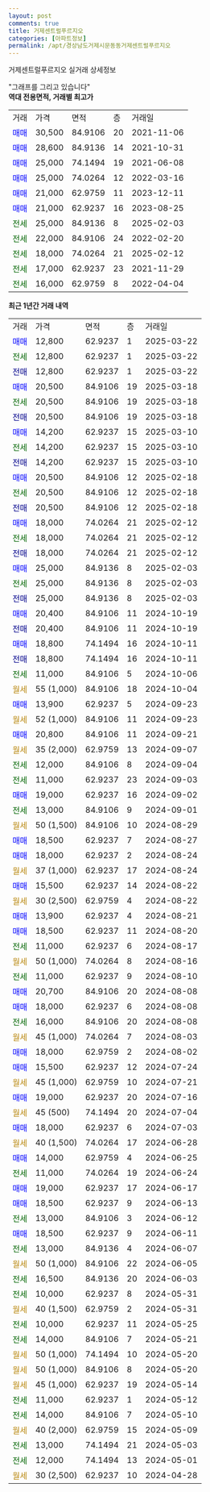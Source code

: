 ```yaml
---
layout: post
comments: true
title: 거제센트럴푸르지오
categories: [아파트정보]
permalink: /apt/경상남도거제시문동동거제센트럴푸르지오
---
```


거제센트럴푸르지오 실거래 상세정보

<script type="text/javascript">
  google.charts.load('current', {'packages':['line', 'corechart']});
  google.charts.setOnLoadCallback(drawChart);

  function drawChart() {
    var data = new google.visualization.DataTable();
    data.addColumn('date', '거래일');
    data.addColumn('number', "매매");
    data.addColumn('number', "전세");
    data.addColumn('number', "전매");

    data.addRows([[new Date(Date.parse("2025-03-22")), 12800, null, null], [new Date(Date.parse("2025-03-22")), null, 12800, null], [new Date(Date.parse("2025-03-22")), null, null, 12800], [new Date(Date.parse("2025-03-18")), 20500, null, null], [new Date(Date.parse("2025-03-18")), null, 20500, null], [new Date(Date.parse("2025-03-18")), null, null, 20500], [new Date(Date.parse("2025-03-10")), 14200, null, null], [new Date(Date.parse("2025-03-10")), null, 14200, null], [new Date(Date.parse("2025-03-10")), null, null, 14200], [new Date(Date.parse("2025-02-18")), 20500, null, null], [new Date(Date.parse("2025-02-18")), null, 20500, null], [new Date(Date.parse("2025-02-18")), null, null, 20500], [new Date(Date.parse("2025-02-12")), 18000, null, null], [new Date(Date.parse("2025-02-12")), null, 18000, null], [new Date(Date.parse("2025-02-12")), null, null, 18000], [new Date(Date.parse("2025-02-03")), 25000, null, null], [new Date(Date.parse("2025-02-03")), null, 25000, null], [new Date(Date.parse("2025-02-03")), null, null, 25000], [new Date(Date.parse("2024-10-19")), 20400, null, null], [new Date(Date.parse("2024-10-19")), null, null, 20400], [new Date(Date.parse("2024-10-11")), 18800, null, null], [new Date(Date.parse("2024-10-11")), null, null, 18800], [new Date(Date.parse("2024-10-06")), null, 11000, null], [new Date(Date.parse("2024-10-04")), null, null, null], [new Date(Date.parse("2024-09-23")), 13900, null, null], [new Date(Date.parse("2024-09-23")), null, null, null], [new Date(Date.parse("2024-09-21")), 20800, null, null], [new Date(Date.parse("2024-09-07")), null, null, null], [new Date(Date.parse("2024-09-04")), null, 12000, null], [new Date(Date.parse("2024-09-03")), null, 11000, null], [new Date(Date.parse("2024-09-02")), 19000, null, null], [new Date(Date.parse("2024-09-01")), null, 13000, null], [new Date(Date.parse("2024-08-29")), null, null, null], [new Date(Date.parse("2024-08-27")), 18500, null, null], [new Date(Date.parse("2024-08-24")), 18000, null, null], [new Date(Date.parse("2024-08-24")), null, null, null], [new Date(Date.parse("2024-08-22")), 15500, null, null], [new Date(Date.parse("2024-08-22")), null, null, null], [new Date(Date.parse("2024-08-21")), 13900, null, null], [new Date(Date.parse("2024-08-20")), 18500, null, null], [new Date(Date.parse("2024-08-17")), null, 11000, null], [new Date(Date.parse("2024-08-16")), null, null, null], [new Date(Date.parse("2024-08-10")), null, 11000, null], [new Date(Date.parse("2024-08-08")), 20700, null, null], [new Date(Date.parse("2024-08-08")), 18000, null, null], [new Date(Date.parse("2024-08-08")), null, 16000, null], [new Date(Date.parse("2024-08-03")), null, null, null], [new Date(Date.parse("2024-08-02")), 18000, null, null], [new Date(Date.parse("2024-07-24")), 15500, null, null], [new Date(Date.parse("2024-07-21")), null, null, null], [new Date(Date.parse("2024-07-16")), 19000, null, null], [new Date(Date.parse("2024-07-04")), null, null, null], [new Date(Date.parse("2024-07-03")), 18000, null, null], [new Date(Date.parse("2024-06-28")), null, null, null], [new Date(Date.parse("2024-06-25")), 14000, null, null], [new Date(Date.parse("2024-06-24")), null, 11000, null], [new Date(Date.parse("2024-06-17")), 19000, null, null], [new Date(Date.parse("2024-06-13")), 18500, null, null], [new Date(Date.parse("2024-06-12")), null, 13000, null], [new Date(Date.parse("2024-06-11")), 18500, null, null], [new Date(Date.parse("2024-06-07")), null, 13000, null], [new Date(Date.parse("2024-06-05")), null, null, null], [new Date(Date.parse("2024-06-03")), null, 16500, null], [new Date(Date.parse("2024-05-31")), null, 10000, null], [new Date(Date.parse("2024-05-31")), null, null, null], [new Date(Date.parse("2024-05-25")), null, 10000, null], [new Date(Date.parse("2024-05-21")), null, 14000, null], [new Date(Date.parse("2024-05-20")), null, null, null], [new Date(Date.parse("2024-05-20")), null, null, null], [new Date(Date.parse("2024-05-14")), null, null, null], [new Date(Date.parse("2024-05-12")), null, 11000, null], [new Date(Date.parse("2024-05-10")), null, 14000, null], [new Date(Date.parse("2024-05-09")), null, null, null], [new Date(Date.parse("2024-05-03")), null, 13000, null], [new Date(Date.parse("2024-05-01")), null, 12000, null], [new Date(Date.parse("2024-04-28")), null, null, null]]);

    var options = {
      hAxis: {
        format: 'yyyy/MM/dd'
      },    
      lineWidth: 0,
      pointsVisible: true,    
      title: '최근 1년간 유형별 실거래가 분포',
      legend: { position: 'bottom' }
    };

    var formatter = new google.visualization.NumberFormat({pattern:'###,###'} );
    formatter.format(data, 1);
    formatter.format(data, 2);
    
    setTimeout(function() {
        var chart = new google.visualization.LineChart(document.getElementById('columnchart_material'));
        chart.draw(data, (options));
        document.getElementById('loading').style.display = 'none';
    }, 200);
  }
</script>


<div id="loading" style="z-index:20; display: block; margin-left: 0px">"그래프를 그리고 있습니다"</div>
<div id="columnchart_material" style="width: 95%; margin-left: 0px; display: block"></div>
<!-- contents start -->
<b>역대 전용면적, 거래별 최고가</b>
<table class="sortable">
    <tr>
      <td>거래</td>
      <td>가격</td>
      <td>면적</td>
      <td>층</td>
      <td>거래일</td>
    </tr>
        <tr>
          <td><a style="color: blue">매매</a></td>
          <td>30,500</td>
          <td>84.9106</td>
          <td>20</td>
          <td>2021-11-06</td>
        </tr>            <tr>
          <td><a style="color: blue">매매</a></td>
          <td>28,600</td>
          <td>84.9136</td>
          <td>14</td>
          <td>2021-10-31</td>
        </tr>            <tr>
          <td><a style="color: blue">매매</a></td>
          <td>25,000</td>
          <td>74.1494</td>
          <td>19</td>
          <td>2021-06-08</td>
        </tr>            <tr>
          <td><a style="color: blue">매매</a></td>
          <td>25,000</td>
          <td>74.0264</td>
          <td>12</td>
          <td>2022-03-16</td>
        </tr>            <tr>
          <td><a style="color: blue">매매</a></td>
          <td>21,000</td>
          <td>62.9759</td>
          <td>11</td>
          <td>2023-12-11</td>
        </tr>            <tr>
          <td><a style="color: blue">매매</a></td>
          <td>21,000</td>
          <td>62.9237</td>
          <td>16</td>
          <td>2023-08-25</td>
        </tr>        
        <tr>
              <td><a style="color: darkgreen">전세</a></td>
              <td>25,000</td>
              <td>84.9136</td>
              <td>8</td>
              <td>2025-02-03</td>
            </tr>            <tr>
              <td><a style="color: darkgreen">전세</a></td>
              <td>22,000</td>
              <td>84.9106</td>
              <td>24</td>
              <td>2022-02-20</td>
            </tr>            <tr>
              <td><a style="color: darkgreen">전세</a></td>
              <td>18,000</td>
              <td>74.0264</td>
              <td>21</td>
              <td>2025-02-12</td>
            </tr>            <tr>
              <td><a style="color: darkgreen">전세</a></td>
              <td>17,000</td>
              <td>62.9237</td>
              <td>23</td>
              <td>2021-11-29</td>
            </tr>            <tr>
              <td><a style="color: darkgreen">전세</a></td>
              <td>16,000</td>
              <td>62.9759</td>
              <td>8</td>
              <td>2022-04-04</td>
            </tr>        
    
</table>

<b>최근 1년간 거래 내역</b>

<table class="sortable">
    <tr>
      <td>거래</td>
      <td>가격</td>
      <td>면적</td>
      <td>층</td>
      <td>거래일</td>
    </tr>
    <tr>
      <td><a style="color: blue">매매</a></td>
      <td>12,800</td>
      <td>62.9237</td>
      <td>1</td>
      <td>2025-03-22</td>
    </tr>          <tr>
      <td><a style="color: darkgreen">전세</a></td>
      <td>12,800</td>
      <td>62.9237</td>
      <td>1</td>
      <td>2025-03-22</td>
    </tr>          <tr>
      <td><a style="color: darkblue">전매</a></td>
      <td>12,800</td>
      <td>62.9237</td>
      <td>1</td>
      <td>2025-03-22</td>
    </tr>          <tr>
      <td><a style="color: blue">매매</a></td>
      <td>20,500</td>
      <td>84.9106</td>
      <td>19</td>
      <td>2025-03-18</td>
    </tr>          <tr>
      <td><a style="color: darkgreen">전세</a></td>
      <td>20,500</td>
      <td>84.9106</td>
      <td>19</td>
      <td>2025-03-18</td>
    </tr>          <tr>
      <td><a style="color: darkblue">전매</a></td>
      <td>20,500</td>
      <td>84.9106</td>
      <td>19</td>
      <td>2025-03-18</td>
    </tr>          <tr>
      <td><a style="color: blue">매매</a></td>
      <td>14,200</td>
      <td>62.9237</td>
      <td>15</td>
      <td>2025-03-10</td>
    </tr>          <tr>
      <td><a style="color: darkgreen">전세</a></td>
      <td>14,200</td>
      <td>62.9237</td>
      <td>15</td>
      <td>2025-03-10</td>
    </tr>          <tr>
      <td><a style="color: darkblue">전매</a></td>
      <td>14,200</td>
      <td>62.9237</td>
      <td>15</td>
      <td>2025-03-10</td>
    </tr>          <tr>
      <td><a style="color: blue">매매</a></td>
      <td>20,500</td>
      <td>84.9106</td>
      <td>12</td>
      <td>2025-02-18</td>
    </tr>          <tr>
      <td><a style="color: darkgreen">전세</a></td>
      <td>20,500</td>
      <td>84.9106</td>
      <td>12</td>
      <td>2025-02-18</td>
    </tr>          <tr>
      <td><a style="color: darkblue">전매</a></td>
      <td>20,500</td>
      <td>84.9106</td>
      <td>12</td>
      <td>2025-02-18</td>
    </tr>          <tr>
      <td><a style="color: blue">매매</a></td>
      <td>18,000</td>
      <td>74.0264</td>
      <td>21</td>
      <td>2025-02-12</td>
    </tr>          <tr>
      <td><a style="color: darkgreen">전세</a></td>
      <td>18,000</td>
      <td>74.0264</td>
      <td>21</td>
      <td>2025-02-12</td>
    </tr>          <tr>
      <td><a style="color: darkblue">전매</a></td>
      <td>18,000</td>
      <td>74.0264</td>
      <td>21</td>
      <td>2025-02-12</td>
    </tr>          <tr>
      <td><a style="color: blue">매매</a></td>
      <td>25,000</td>
      <td>84.9136</td>
      <td>8</td>
      <td>2025-02-03</td>
    </tr>          <tr>
      <td><a style="color: darkgreen">전세</a></td>
      <td>25,000</td>
      <td>84.9136</td>
      <td>8</td>
      <td>2025-02-03</td>
    </tr>          <tr>
      <td><a style="color: darkblue">전매</a></td>
      <td>25,000</td>
      <td>84.9136</td>
      <td>8</td>
      <td>2025-02-03</td>
    </tr>          <tr>
      <td><a style="color: blue">매매</a></td>
      <td>20,400</td>
      <td>84.9106</td>
      <td>11</td>
      <td>2024-10-19</td>
    </tr>          <tr>
      <td><a style="color: darkblue">전매</a></td>
      <td>20,400</td>
      <td>84.9106</td>
      <td>11</td>
      <td>2024-10-19</td>
    </tr>          <tr>
      <td><a style="color: blue">매매</a></td>
      <td>18,800</td>
      <td>74.1494</td>
      <td>16</td>
      <td>2024-10-11</td>
    </tr>          <tr>
      <td><a style="color: darkblue">전매</a></td>
      <td>18,800</td>
      <td>74.1494</td>
      <td>16</td>
      <td>2024-10-11</td>
    </tr>          <tr>
      <td><a style="color: darkgreen">전세</a></td>
      <td>11,000</td>
      <td>84.9106</td>
      <td>5</td>
      <td>2024-10-06</td>
    </tr>          <tr>
      <td><a style="color: darkgoldenrod">월세</a></td>
      <td>55 (1,000)</td>
      <td>84.9106</td>
      <td>18</td>
      <td>2024-10-04</td>
    </tr>          <tr>
      <td><a style="color: blue">매매</a></td>
      <td>13,900</td>
      <td>62.9237</td>
      <td>5</td>
      <td>2024-09-23</td>
    </tr>          <tr>
      <td><a style="color: darkgoldenrod">월세</a></td>
      <td>52 (1,000)</td>
      <td>84.9106</td>
      <td>11</td>
      <td>2024-09-23</td>
    </tr>          <tr>
      <td><a style="color: blue">매매</a></td>
      <td>20,800</td>
      <td>84.9106</td>
      <td>11</td>
      <td>2024-09-21</td>
    </tr>          <tr>
      <td><a style="color: darkgoldenrod">월세</a></td>
      <td>35 (2,000)</td>
      <td>62.9759</td>
      <td>13</td>
      <td>2024-09-07</td>
    </tr>          <tr>
      <td><a style="color: darkgreen">전세</a></td>
      <td>12,000</td>
      <td>84.9106</td>
      <td>8</td>
      <td>2024-09-04</td>
    </tr>          <tr>
      <td><a style="color: darkgreen">전세</a></td>
      <td>11,000</td>
      <td>62.9237</td>
      <td>23</td>
      <td>2024-09-03</td>
    </tr>          <tr>
      <td><a style="color: blue">매매</a></td>
      <td>19,000</td>
      <td>62.9237</td>
      <td>16</td>
      <td>2024-09-02</td>
    </tr>          <tr>
      <td><a style="color: darkgreen">전세</a></td>
      <td>13,000</td>
      <td>84.9106</td>
      <td>9</td>
      <td>2024-09-01</td>
    </tr>          <tr>
      <td><a style="color: darkgoldenrod">월세</a></td>
      <td>50 (1,500)</td>
      <td>84.9106</td>
      <td>10</td>
      <td>2024-08-29</td>
    </tr>          <tr>
      <td><a style="color: blue">매매</a></td>
      <td>18,500</td>
      <td>62.9237</td>
      <td>7</td>
      <td>2024-08-27</td>
    </tr>          <tr>
      <td><a style="color: blue">매매</a></td>
      <td>18,000</td>
      <td>62.9237</td>
      <td>2</td>
      <td>2024-08-24</td>
    </tr>          <tr>
      <td><a style="color: darkgoldenrod">월세</a></td>
      <td>37 (1,000)</td>
      <td>62.9237</td>
      <td>17</td>
      <td>2024-08-24</td>
    </tr>          <tr>
      <td><a style="color: blue">매매</a></td>
      <td>15,500</td>
      <td>62.9237</td>
      <td>14</td>
      <td>2024-08-22</td>
    </tr>          <tr>
      <td><a style="color: darkgoldenrod">월세</a></td>
      <td>30 (2,500)</td>
      <td>62.9759</td>
      <td>4</td>
      <td>2024-08-22</td>
    </tr>          <tr>
      <td><a style="color: blue">매매</a></td>
      <td>13,900</td>
      <td>62.9237</td>
      <td>4</td>
      <td>2024-08-21</td>
    </tr>          <tr>
      <td><a style="color: blue">매매</a></td>
      <td>18,500</td>
      <td>62.9237</td>
      <td>11</td>
      <td>2024-08-20</td>
    </tr>          <tr>
      <td><a style="color: darkgreen">전세</a></td>
      <td>11,000</td>
      <td>62.9237</td>
      <td>6</td>
      <td>2024-08-17</td>
    </tr>          <tr>
      <td><a style="color: darkgoldenrod">월세</a></td>
      <td>50 (1,000)</td>
      <td>74.0264</td>
      <td>8</td>
      <td>2024-08-16</td>
    </tr>          <tr>
      <td><a style="color: darkgreen">전세</a></td>
      <td>11,000</td>
      <td>62.9237</td>
      <td>9</td>
      <td>2024-08-10</td>
    </tr>          <tr>
      <td><a style="color: blue">매매</a></td>
      <td>20,700</td>
      <td>84.9106</td>
      <td>20</td>
      <td>2024-08-08</td>
    </tr>          <tr>
      <td><a style="color: blue">매매</a></td>
      <td>18,000</td>
      <td>62.9237</td>
      <td>6</td>
      <td>2024-08-08</td>
    </tr>          <tr>
      <td><a style="color: darkgreen">전세</a></td>
      <td>16,000</td>
      <td>84.9106</td>
      <td>20</td>
      <td>2024-08-08</td>
    </tr>          <tr>
      <td><a style="color: darkgoldenrod">월세</a></td>
      <td>45 (1,000)</td>
      <td>74.0264</td>
      <td>7</td>
      <td>2024-08-03</td>
    </tr>          <tr>
      <td><a style="color: blue">매매</a></td>
      <td>18,000</td>
      <td>62.9759</td>
      <td>2</td>
      <td>2024-08-02</td>
    </tr>          <tr>
      <td><a style="color: blue">매매</a></td>
      <td>15,500</td>
      <td>62.9237</td>
      <td>12</td>
      <td>2024-07-24</td>
    </tr>          <tr>
      <td><a style="color: darkgoldenrod">월세</a></td>
      <td>45 (1,000)</td>
      <td>62.9759</td>
      <td>10</td>
      <td>2024-07-21</td>
    </tr>          <tr>
      <td><a style="color: blue">매매</a></td>
      <td>19,000</td>
      <td>62.9237</td>
      <td>20</td>
      <td>2024-07-16</td>
    </tr>          <tr>
      <td><a style="color: darkgoldenrod">월세</a></td>
      <td>45 (500)</td>
      <td>74.1494</td>
      <td>20</td>
      <td>2024-07-04</td>
    </tr>          <tr>
      <td><a style="color: blue">매매</a></td>
      <td>18,000</td>
      <td>62.9237</td>
      <td>6</td>
      <td>2024-07-03</td>
    </tr>          <tr>
      <td><a style="color: darkgoldenrod">월세</a></td>
      <td>40 (1,500)</td>
      <td>74.0264</td>
      <td>17</td>
      <td>2024-06-28</td>
    </tr>          <tr>
      <td><a style="color: blue">매매</a></td>
      <td>14,000</td>
      <td>62.9759</td>
      <td>4</td>
      <td>2024-06-25</td>
    </tr>          <tr>
      <td><a style="color: darkgreen">전세</a></td>
      <td>11,000</td>
      <td>74.0264</td>
      <td>19</td>
      <td>2024-06-24</td>
    </tr>          <tr>
      <td><a style="color: blue">매매</a></td>
      <td>19,000</td>
      <td>62.9237</td>
      <td>17</td>
      <td>2024-06-17</td>
    </tr>          <tr>
      <td><a style="color: blue">매매</a></td>
      <td>18,500</td>
      <td>62.9237</td>
      <td>9</td>
      <td>2024-06-13</td>
    </tr>          <tr>
      <td><a style="color: darkgreen">전세</a></td>
      <td>13,000</td>
      <td>84.9106</td>
      <td>3</td>
      <td>2024-06-12</td>
    </tr>          <tr>
      <td><a style="color: blue">매매</a></td>
      <td>18,500</td>
      <td>62.9237</td>
      <td>9</td>
      <td>2024-06-11</td>
    </tr>          <tr>
      <td><a style="color: darkgreen">전세</a></td>
      <td>13,000</td>
      <td>84.9136</td>
      <td>4</td>
      <td>2024-06-07</td>
    </tr>          <tr>
      <td><a style="color: darkgoldenrod">월세</a></td>
      <td>50 (1,000)</td>
      <td>84.9106</td>
      <td>22</td>
      <td>2024-06-05</td>
    </tr>          <tr>
      <td><a style="color: darkgreen">전세</a></td>
      <td>16,500</td>
      <td>84.9136</td>
      <td>20</td>
      <td>2024-06-03</td>
    </tr>          <tr>
      <td><a style="color: darkgreen">전세</a></td>
      <td>10,000</td>
      <td>62.9237</td>
      <td>8</td>
      <td>2024-05-31</td>
    </tr>          <tr>
      <td><a style="color: darkgoldenrod">월세</a></td>
      <td>40 (1,500)</td>
      <td>62.9759</td>
      <td>2</td>
      <td>2024-05-31</td>
    </tr>          <tr>
      <td><a style="color: darkgreen">전세</a></td>
      <td>10,000</td>
      <td>62.9237</td>
      <td>11</td>
      <td>2024-05-25</td>
    </tr>          <tr>
      <td><a style="color: darkgreen">전세</a></td>
      <td>14,000</td>
      <td>84.9106</td>
      <td>7</td>
      <td>2024-05-21</td>
    </tr>          <tr>
      <td><a style="color: darkgoldenrod">월세</a></td>
      <td>50 (1,000)</td>
      <td>74.1494</td>
      <td>10</td>
      <td>2024-05-20</td>
    </tr>          <tr>
      <td><a style="color: darkgoldenrod">월세</a></td>
      <td>50 (1,000)</td>
      <td>84.9106</td>
      <td>8</td>
      <td>2024-05-20</td>
    </tr>          <tr>
      <td><a style="color: darkgoldenrod">월세</a></td>
      <td>45 (1,000)</td>
      <td>62.9237</td>
      <td>19</td>
      <td>2024-05-14</td>
    </tr>          <tr>
      <td><a style="color: darkgreen">전세</a></td>
      <td>11,000</td>
      <td>62.9237</td>
      <td>1</td>
      <td>2024-05-12</td>
    </tr>          <tr>
      <td><a style="color: darkgreen">전세</a></td>
      <td>14,000</td>
      <td>84.9106</td>
      <td>7</td>
      <td>2024-05-10</td>
    </tr>          <tr>
      <td><a style="color: darkgoldenrod">월세</a></td>
      <td>40 (2,000)</td>
      <td>62.9759</td>
      <td>15</td>
      <td>2024-05-09</td>
    </tr>          <tr>
      <td><a style="color: darkgreen">전세</a></td>
      <td>13,000</td>
      <td>74.1494</td>
      <td>21</td>
      <td>2024-05-03</td>
    </tr>          <tr>
      <td><a style="color: darkgreen">전세</a></td>
      <td>12,000</td>
      <td>74.1494</td>
      <td>13</td>
      <td>2024-05-01</td>
    </tr>          <tr>
      <td><a style="color: darkgoldenrod">월세</a></td>
      <td>30 (2,500)</td>
      <td>62.9237</td>
      <td>10</td>
      <td>2024-04-28</td>
    </tr>      </table>
<!-- contents end -->    

